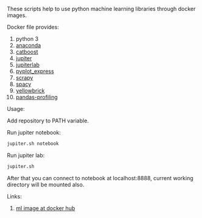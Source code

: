 These scripts help to use python machine learning libraries through docker images.

Docker file provides:

1. python 3
2. [anaconda](https://anaconda.org/anaconda/python)
3. [catboost](https://github.com/catboost/catboost)
4. [jupiter](http://jupyter.org/)
5. [jupiterlab](https://jupyterlab.readthedocs.io/en/stable/)
6. [pyplot_express](https://www.plotly.express/)
7. [scrapy](https://scrapy.org/)
8. [spacy](https://spacy.io)
9. [yellowbrick](http://www.scikit-yb.org/)
10. [pandas-profiling](https://github.com/pandas-profiling/pandas-profiling)

Usage:  

Add  repository to PATH variable.

Run jupiter notebook:
```bash
jupiter.sh notebook
```

Run jupiter lab:
```bash
jupiter.sh
```

After that you can connect to notebook at localhost:8888, current working directory will be mounted also.

Links:
1. [ml image at docker hub](https://hub.docker.com/r/yantonov/ml/)
